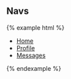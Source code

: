 ## Navs

{% example html %}
<ul class="nav nav-bordered" role="tablist">
  <li role="presentation" class="active"><a href="#">Home</a></li>
  <li role="presentation"><a href="#">Profile</a></li>
  <li role="presentation"><a href="#">Messages</a></li>
</ul>
{% endexample %}
